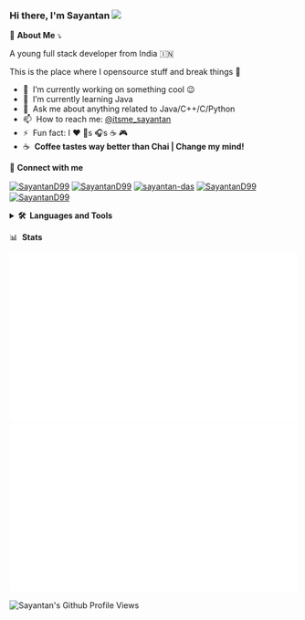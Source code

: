 ### Hi there, I'm Sayantan <a href=""><img src="https://media.giphy.com/media/hvRJCLFzcasrR4ia7z/giphy.gif" width="25px"></a>

🧔&nbsp;**About&nbsp;Me**&nbsp;⤵️

A young full stack developer from India 🇮🇳

This is the place where I opensource stuff and break things :rofl:

  - 🔭 &nbsp;I’m currently working on something cool :wink:
  - 🌱 &nbsp;I’m currently learning Java
  - 💬 &nbsp;Ask me about anything related to Java/C++/C/Python
  - 📫 &nbsp;How to reach me: [@itsme_sayantan](https://twitter.com/itsme_sayantan)
  - ⚡ &nbsp;Fun fact: I :heart: :dog:s 🎧s ☕ 🎮 
  - ☕ &nbsp;**Coffee tastes way better than Chai | Change my mind!** 

🔗&nbsp;**Connect with me**
<p align="left">
<a href="https://twitter.com/itsme_sayantan" target="blank"><img align="center" src="https://raw.githubusercontent.com/rahuldkjain/github-profile-readme-generator/master/src/images/icons/Social/twitter.svg" alt="SayantanD99" height="30" width="40" /></a>
<a href="https://www.linkedin.com/in/sayantand99/" target="blank"><img align="center" src="https://raw.githubusercontent.com/rahuldkjain/github-profile-readme-generator/master/src/images/icons/Social/linked-in-alt.svg" alt="SayantanD99" height="30" width="40" /></a>
<a href="https://stackoverflow.com/users/15909694/" target="blank"><img align="center" src="https://raw.githubusercontent.com/rahuldkjain/github-profile-readme-generator/master/src/images/icons/Social/stack-overflow.svg" alt="sayantan-das" height="30" width="40" /></a>
<a href="https://www.hackerrank.com/SayantanD99" target="blank"><img align="center" src="https://raw.githubusercontent.com/rahuldkjain/github-profile-readme-generator/master/src/images/icons/Social/hackerrank.svg" alt="SayantanD99" height="30" width="40" /></a>
<a href="https://leetcode.com/SayantanD99/" target="blank"><img align="center" src="https://raw.githubusercontent.com/rahuldkjain/github-profile-readme-generator/master/src/images/icons/Social/leet-code.svg" alt="SayantanD99" height="30" width="40" /></a>

<details>
  <summary><b>🛠️&nbsp;&nbsp;Languages&nbsp;and&nbsp;Tools</b></summary>
  <br/>
  <p align="left"> <code><img height="20" src="https://raw.githubusercontent.com/github/explore/80688e429a7d4ef2fca1e82350fe8e3517d3494d/topics/javascript/javascript.png"></code>
<code><img height="20" src="https://raw.githubusercontent.com/github/explore/80688e429a7d4ef2fca1e82350fe8e3517d3494d/topics/typescript/typescript.png"></code>
<code><img height="20" src="https://raw.githubusercontent.com/github/explore/80688e429a7d4ef2fca1e82350fe8e3517d3494d/topics/react/react.png"></code>
<code><img height="20" src="https://raw.githubusercontent.com/github/explore/5c058a388828bb5fde0bcafd4bc867b5bb3f26f3/topics/graphql/graphql.png"></code>
<code><img height="20" src="https://raw.githubusercontent.com/github/explore/80688e429a7d4ef2fca1e82350fe8e3517d3494d/topics/nodejs/nodejs.png"></code></p>
</details>
 
📊 &nbsp;**Stats**

<a href="https://github.com/jstrieb/github-stats">

![](https://raw.githubusercontent.com/SayantanD99/github-stats/master/generated/overview.svg#gh-dark-mode-only)
![](https://raw.githubusercontent.com/SayantanD99/github-stats/master/generated/languages.svg#gh-dark-mode-only)
    
 </a>
   
![Sayantan's Github Profile Views](https://komarev.com/ghpvc/?username=SayantanD99&color=blueviolet)
